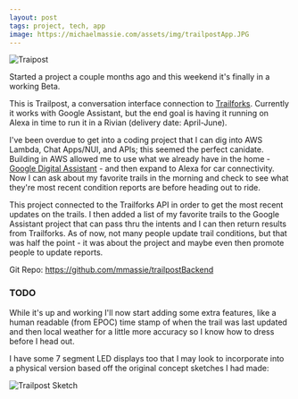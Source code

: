 ```yaml
---
layout: post
tags: project, tech, app
image: https://michaelmassie.com/assets/img/trailpostApp.JPG
---
```


![Traipost](https://michaelmassie.com/assets/img/trailpostApp.JPG)

Started a project a couple months ago and this weekend it's finally in a working Beta. 

This is Trailpost, a conversation interface connection to [Trailforks](https://www.trailforks.com/). Currently it works with Google Assistant, but the end goal is having it running on Alexa in time to run it in a Rivian (delivery date: April-June).

I've been overdue to get into a coding project that I can dig into AWS Lambda, Chat Apps/NUI, and APIs; this seemed the perfect canidate. Building in AWS allowed me to use what we already have in the home - [Google Digital Assistant](https://developers.google.com/assistant) - and then expand to Alexa for car connectivity. Now I can ask about my favorite trails in the morning and check to see what they're most recent condition reports are before heading out to ride.

This project connected to the Trailforks API in order to get the most recent updates on the trails. I then added a list of my favorite trails to the Google Assistant project that can pass thru the intents and I can then return results from Trailforks. As of now, not many people update trail conditions, but that was half the point - it was about the project and maybe even then promote people to update reports.


Git Repo: https://github.com/mmassie/trailpostBackend

### TODO

While it's up and working I'll now start adding some extra features, like a human readable (from EPOC) time stamp of when the trail was last updated and then local weather for a little more accuracy so I know how to dress before I head out.

I have some 7 segment LED displays too that I may look to incorporate into a physical version based off the original concept sketches I had made:

![Trailpost Sketch](https://michaelmassie.com/assets/img/trailpostSketch.png)

